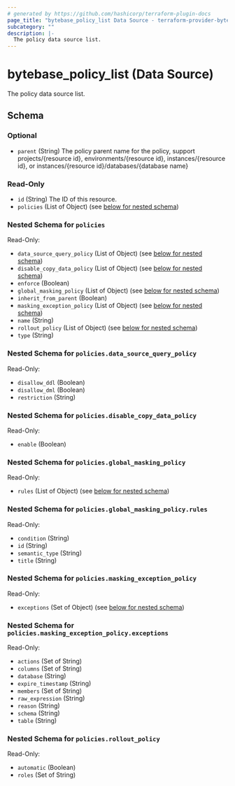 ```yaml
---
# generated by https://github.com/hashicorp/terraform-plugin-docs
page_title: "bytebase_policy_list Data Source - terraform-provider-bytebase"
subcategory: ""
description: |-
  The policy data source list.
---
```


# bytebase_policy_list (Data Source)

The policy data source list.



<!-- schema generated by tfplugindocs -->
## Schema

### Optional

- `parent` (String) The policy parent name for the policy, support projects/{resource id}, environments/{resource id}, instances/{resource id}, or instances/{resource id}/databases/{database name}

### Read-Only

- `id` (String) The ID of this resource.
- `policies` (List of Object) (see [below for nested schema](#nestedatt--policies))

<a id="nestedatt--policies"></a>
### Nested Schema for `policies`

Read-Only:

- `data_source_query_policy` (List of Object) (see [below for nested schema](#nestedobjatt--policies--data_source_query_policy))
- `disable_copy_data_policy` (List of Object) (see [below for nested schema](#nestedobjatt--policies--disable_copy_data_policy))
- `enforce` (Boolean)
- `global_masking_policy` (List of Object) (see [below for nested schema](#nestedobjatt--policies--global_masking_policy))
- `inherit_from_parent` (Boolean)
- `masking_exception_policy` (List of Object) (see [below for nested schema](#nestedobjatt--policies--masking_exception_policy))
- `name` (String)
- `rollout_policy` (List of Object) (see [below for nested schema](#nestedobjatt--policies--rollout_policy))
- `type` (String)

<a id="nestedobjatt--policies--data_source_query_policy"></a>
### Nested Schema for `policies.data_source_query_policy`

Read-Only:

- `disallow_ddl` (Boolean)
- `disallow_dml` (Boolean)
- `restriction` (String)


<a id="nestedobjatt--policies--disable_copy_data_policy"></a>
### Nested Schema for `policies.disable_copy_data_policy`

Read-Only:

- `enable` (Boolean)


<a id="nestedobjatt--policies--global_masking_policy"></a>
### Nested Schema for `policies.global_masking_policy`

Read-Only:

- `rules` (List of Object) (see [below for nested schema](#nestedobjatt--policies--global_masking_policy--rules))

<a id="nestedobjatt--policies--global_masking_policy--rules"></a>
### Nested Schema for `policies.global_masking_policy.rules`

Read-Only:

- `condition` (String)
- `id` (String)
- `semantic_type` (String)
- `title` (String)



<a id="nestedobjatt--policies--masking_exception_policy"></a>
### Nested Schema for `policies.masking_exception_policy`

Read-Only:

- `exceptions` (Set of Object) (see [below for nested schema](#nestedobjatt--policies--masking_exception_policy--exceptions))

<a id="nestedobjatt--policies--masking_exception_policy--exceptions"></a>
### Nested Schema for `policies.masking_exception_policy.exceptions`

Read-Only:

- `actions` (Set of String)
- `columns` (Set of String)
- `database` (String)
- `expire_timestamp` (String)
- `members` (Set of String)
- `raw_expression` (String)
- `reason` (String)
- `schema` (String)
- `table` (String)



<a id="nestedobjatt--policies--rollout_policy"></a>
### Nested Schema for `policies.rollout_policy`

Read-Only:

- `automatic` (Boolean)
- `roles` (Set of String)


